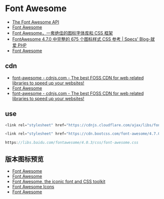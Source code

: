 # Font Awesome

- [The Font Awesome API](https://fontawesome.com/how-to-use/with-the-api/setup/configuration)
- [Font Awesome](https://fontawesome.com/how-to-use/on-the-web/advanced/css-pseudo-elements)
- [Font Awesome，一套绝佳的图标字体库和 CSS 框架](http://fontawesome.dashgame.com/)
- [FontAwesome 4.7.0 中完整的 675 个图标样式 CSS 参考 | Specs&#039; Blog-就爱 PHP](https://9iphp.com/fa-icons)
- [Font Awesome](https://fontawesome.com/download)

## cdn

- [font-awesome - cdnjs.com - The best FOSS CDN for web related libraries to speed up your websites!](https://cdnjs.com/libraries/font-awesome)
- [Font Awesome](https://www.bootstrapcdn.com/fontawesome/)
- [font-awesome - cdnjs.com - The best FOSS CDN for web related libraries to speed up your websites!](https://cdnjs.com/libraries/font-awesome)

## use

```js
<link rel="stylesheet" href="https://cdnjs.cloudflare.com/ajax/libs/font-awesome/5.10.2/css/fontawesome.min.css" />

<link rel="stylesheet" href="https://cdn.bootcss.com/font-awesome/4.7.0/css/font-awesome.min.css" />

https://libs.baidu.com/fontawesome/4.0.3/css/font-awesome.css


```

## 版本图标预览

- [Font Awesome](https://fontawesome.com/changelog/latest)
- [Font Awesome](https://fontawesome.com/icons?d=gallery&s=duotone)
- [Font Awesome, the iconic font and CSS toolkit](https://fontawesome.com/v4.7.0/)
- [Font Awesome Icons](https://fontawesome.com/v4.7.0/icons/)
- [Font Awesome](https://fontawesome.com/v5.10.2/icons?d=gallery)

